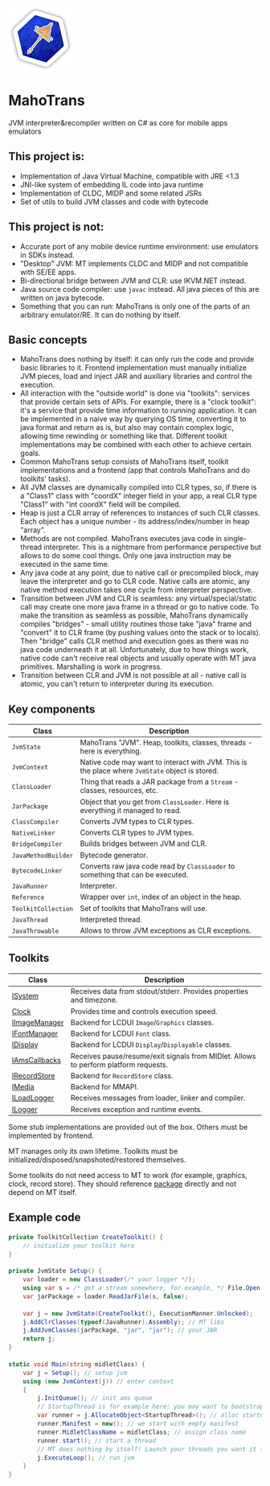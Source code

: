 ![logo](MahoTrans.Abstractions/icon.png)

# MahoTrans

JVM interpreter&recompiler written on C# as core for mobile apps emulators

## This project is:

- Implementation of Java Virtual Machine, compatible with JRE <1.3
- JNI-like system of embedding IL code into java runtime
- Implementation of CLDC, MIDP and some related JSRs
- Set of utils to build JVM classes and code with bytecode

## This project is not:

- Accurate port of any mobile device runtime environment: use emulators in SDKs instead.
- "Desktop" JVM: MT implements CLDC and MIDP and not compatible with SE/EE apps.
- Bi-directional bridge between JVM and CLR: use IKVM.NET instead.
- Java source code compiler: use `javac` instead. All java pieces of this are written on java bytecode.
- Something that you can run: MahoTrans is only one of the parts of an arbitrary emulator/RE. It can do nothing by
  itself.

## Basic concepts

- MahoTrans does nothing by itself: it can only run the code and provide basic libraries to it. Frontend implementation
  must manually initialize JVM pieces, load and inject JAR and auxiliary libraries and control the execution.
- All interaction with the "outside world" is done via "toolkits": services that provide certain sets of APIs. For
  example, there is a "clock toolkit": it's a service that provide time information to running application. It can be
  implemented in a naive way by querying OS time, converting it to java format and return as is, but also may contain
  complex logic, allowing time rewinding or something like that. Different toolkit implementations may be combined with
  each other to achieve certain goals.
- Common MahoTrans setup consists of MahoTrans itself, toolkit implementations and a frontend (app that controls
  MahoTrans and do toolkits' tasks).
- All JVM classes are dynamically compiled into CLR types, so, if there is a "Class1" class with "coordX" integer field
  in your app, a real CLR type "Class1" with "int coordX" field will be compiled.
- Heap is just a CLR array of references to instances of such CLR classes. Each object has a unique number - its
  address/index/number in heap "array".
- Methods are not compiled. MahoTrans executes java code in single-thread interpreter. This is a nightmare from
  performance perspective but allows to do some cool things. Only one java instruction may be executed in the same time.
- Any java code at any point, due to native call or precompiled block, may leave the interpreter and go to CLR code.
  Native calls are atomic, any native method execution takes one cycle from interpreter perspective.
- Transition between JVM and CLR is seamless: any virtual/special/static call may create one more java frame in a thread
  or go to native code. To make the transition as seamless as possible, MahoTrans dynamically compiles "bridges" - small
  utility routines those take "java" frame and "convert" it to CLR frame (by pushing values onto the stack or to
  locals). Then "bridge" calls CLR method and execution goes as there was no java code underneath it at all.
  Unfortunately, due to how things work, native code can't receive real objects and usually operate with MT java
  primitives. Marshalling is work in progress.
- Transition between CLR and JVM is not possible at all - native call is atomic, you can't return to interpreter during
  its execution.

## Key components

| Class               | Description                                                                                     |
|---------------------|-------------------------------------------------------------------------------------------------|
| `JvmState`          | MahoTrans "JVM". Heap, toolkits, classes, threads - here is everything.                         |
| `JvmContext`        | Native code may want to interact with JVM. This is the place where `JvmState` object is stored. |
| `ClassLoader`       | Thing that reads a JAR package from a `Stream` - classes, resources, etc.                       |
| `JarPackage`        | Object that you get from `ClassLoader`. Here is everything it managed to read.                  |
| `ClassCompiler`     | Converts JVM types to CLR types.                                                                |
| `NativeLinker`      | Converts CLR types to JVM types.                                                                |
| `BridgeCompiler`    | Builds bridges between JVM and CLR.                                                             |
| `JavaMethodBuilder` | Bytecode generator.                                                                             |
| `BytecodeLinker`    | Converts raw java code read by `ClassLoader` to something that can be executed.                 |
| `JavaRunner`        | Interpreter.                                                                                    |
| `Reference`         | Wrapper over `int`, index of an object in the heap.                                             |
| `ToolkitCollection` | Set of toolkits that MahoTrans will use.                                                        |
| `JavaThread`        | Interpreted thread.                                                                             |
| `JavaThrowable`     | Allows to throw JVM exceptions as CLR exceptions.                                               |

## Toolkits

| Class                                                                | Description                                                                          |
|----------------------------------------------------------------------|--------------------------------------------------------------------------------------|
| [ISystem](MahoTrans.Abstractions/Abstractions/ISystem.cs)            | Receives data from stdout/stderr. Provides properties and timezone.                  |
| [Clock](MahoTrans.Abstractions/Abstractions/Clock.cs)               | Provides time and controls execution speed.                                          |
| [IImageManager](MahoTrans.Abstractions/Abstractions/IImageManager.cs) | Backend for LCDUI `Image`/`Graphics` classes.                                        |
| [IFontManager](MahoTrans.Abstractions/Abstractions/IFontManager.cs)  | Backend for LCDUI `Font` class.                                                      |
| [IDisplay](MahoTrans.Abstractions/Abstractions/IDisplay.cs)          | Backend for LCDUI `Display`/`Displayable` classes.                                   |
| [IAmsCallbacks](MahoTrans.Abstractions/Abstractions/IAmsCallbacks.cs) | Receives pause/resume/exit signals from MIDlet. Allows to perform platform requests. |
| [IRecordStore](MahoTrans.Abstractions/Abstractions/IRecordStore.cs)  | Backend for `RecordStore` class.                                                     |
| [IMedia](MahoTrans.Abstractions/Abstractions/IMedia.cs)              | Backend for MMAPI.                                                                   |
| [ILoadLogger](MahoTrans.Abstractions/Abstractions/ILoadLogger.cs)    | Receives messages from loader, linker and compiler.                                  |
| [ILogger](MahoTrans.Abstractions/Abstractions/ILogger.cs)            | Receives exception and runtime events.                                               |

Some stub implementations are provided out of the box. Others must be implemented by frontend.

MT manages only its own lifetime. Toolkits must be initialized/disposed/snapshoted/restored themselves.

Some toolkits do not need access to MT to work (for example, graphics, clock, record store). They should reference [package](https://www.nuget.org/packages/ru.nnproject.MahoTrans.Abstractions/) directly and not depend on MT itself.

## Example code

```csharp
private ToolkitCollection CreateToolkit() {
    // initialize your toolkit here
}

private JvmState Setup() {
    var loader = new ClassLoader(/* your logger */);
    using var s = /* get a stream somewhere, for example, */ File.Open();
    var jarPackage = loader.ReadJarFile(s, false);
    
    var j = new JvmState(CreateToolkit(), ExecutionManner.Unlocked);
    j.AddClrClasses(typeof(JavaRunner).Assembly); // MT libs
    j.AddJvmClasses(jarPackage, "jar", "jar"); // your JAR
    return j;
}

static void Main(string midletClass) {
    var j = Setup(); // setup jvm
    using (new JvmContext(j)) // enter context
    {
        j.InitQueue(); // init ams queue
        // StartupThread is for example here: you may want to bootstrap your app in another way.
        var runner = j.AllocateObject<StartupThread>(); // alloc startup object
        runner.Manifest = new(); // we start with empty manifest
        runner.MidletClassName = midletClass; // assign class name
        runner.start(); // start a thread
        // MT does nothing by itself! Launch your threads you want it to execute.
        j.ExecuteLoop(); // run jvm
    }
}
```